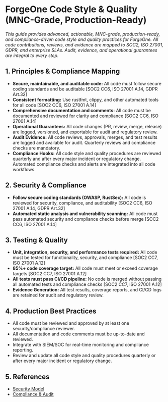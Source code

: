 # ForgeOne Code Style & Quality (MNC-Grade, Production-Ready)

*This guide provides advanced, actionable, MNC-grade, production-ready, and compliance-driven code style and quality practices for ForgeOne. All code contributions, reviews, and evidence are mapped to SOC2, ISO 27001, GDPR, and enterprise SLAs. Audit, evidence, and operational guarantees are integral to every step.*

## 1. Principles & Compliance Mapping
- **Secure, maintainable, and auditable code:** All code must follow secure coding standards and be auditable [SOC2 CC6, ISO 27001 A.14, GDPR Art.32]
- **Consistent formatting:** Use rustfmt, clippy, and other automated tools for all code [SOC2 CC6, ISO 27001 A.14]
- **Comprehensive documentation and comments:** All code must be documented and reviewed for clarity and compliance [SOC2 CC6, ISO 27001 A.14]
- **Operational Guarantees:** All code changes (PR, review, merge, release) are logged, versioned, and exportable for audit and regulatory review.
- **Audit Evidence:** All code reviews, approvals, merges, and test results are logged and available for audit. Quarterly reviews and compliance checks are mandatory.
- **Compliance Hooks:** All code style and quality procedures are reviewed quarterly and after every major incident or regulatory change. Automated compliance checks and alerts are integrated into all code workflows.

## 2. Security & Compliance
- **Follow secure coding standards (OWASP, RustSec):** All code is reviewed for security, compliance, and auditability [SOC2 CC6, ISO 27001 A.14, GDPR Art.32]
- **Automated static analysis and vulnerability scanning:** All code must pass automated security and compliance checks before merge [SOC2 CC6, ISO 27001 A.14]

## 3. Testing & Quality
- **Unit, integration, security, and performance tests required:** All code must be tested for functionality, security, and compliance [SOC2 CC7, ISO 27001 A.12]
- **85%+ code coverage target:** All code must meet or exceed coverage targets [SOC2 CC7, ISO 27001 A.12]
- **All tests must pass CI/CD pipeline:** No code is merged without passing all automated tests and compliance checks [SOC2 CC7, ISO 27001 A.12]
- **Evidence Generation:** All test results, coverage reports, and CI/CD logs are retained for audit and regulatory review.

## 4. Production Best Practices
- All code must be reviewed and approved by at least one security/compliance reviewer.
- All documentation and code comments must be up-to-date and reviewed.
- Integrate with SIEM/SOC for real-time monitoring and compliance reporting.
- Review and update all code style and quality procedures quarterly or after every major incident or regulatory change.

## 5. References
- [Security Model](../architecture/security-model.md)
- [Compliance & Audit](../compliance/audit.md)

